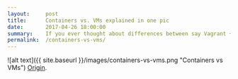 ```yaml
---
layout:     post
title:      Containers vs. VMs explained in one pic
date:       2017-04-26 18:00:00
summary:    If you ever thought about differences between say Vagrant + VirtualBox and Docker, here is a picture you definitely should take a look at.
permalink:  /containers-vs-vms/
---
```


![alt text]({{ site.baseurl }}/images/containers-vs-vms.png "Containers vs VMs")
[Origin](http://www.zdnet.com/article/what-is-docker-and-why-is-it-so-darn-popular/).